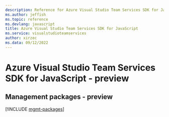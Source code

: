 ```yaml
---
description: Reference for Azure Visual Studio Team Services SDK for JavaScript
ms.author: jeffish
ms.topic: reference
ms.devlang: javascript
title: Azure Visual Studio Team Services SDK for JavaScript
ms.service: visualstudioteamservices
author: xirzec
ms.data: 09/12/2022
---
```

# Azure Visual Studio Team Services SDK for JavaScript - preview

## Management packages - preview
[!INCLUDE [mgmt-packages](visual-studio-team-services-mgmt-index.md)]